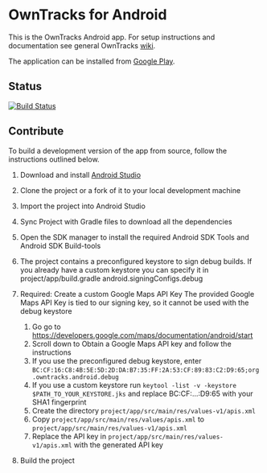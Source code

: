 OwnTracks for Android
=======

This is the OwnTracks Android app. 
For setup instructions and documentation see general OwnTracks [wiki](https://github.com/owntracks/owntracks/wiki/Android).

The application can be installed from [Google Play](https://play.google.com/store/apps/details?id=org.owntracks.android). 

## Status
[![Build Status](https://travis-ci.org/owntracks/android.svg?branch=Android-v2.0.0)](https://travis-ci.org/owntracks/android)

## Contribute 
To build a development version of the app from source, follow the instructions outlined below. 

1. Download and install [Android Studio](http://developer.android.com/sdk/index.html)
2. Clone the project or a fork of it to your local development machine
3. Import the project into Android Studio
4. Sync Project with Gradle files to download all the dependencies
5. Open the SDK manager to install the required Android SDK Tools and Android SDK Build-tools
6. The project contains a preconfigured keystore to sign debug builds. If you already have a custom keystore you can specify it in project/app/build.gradle android.signingConfigs.debug
8. Required: Create a custom Google Maps API Key
    The provided Google Maps API Key is tied to our signing key, so it cannot be used with the debug keystore
	1. Go go to https://developers.google.com/maps/documentation/android/start
	2. Scroll down to Obtain a Google Maps API key and follow the instructions
	3. If you use the preconfigured debug keystore, enter ```BC:CF:16:C8:4B:5E:5D:2D:DA:B7:35:FF:2A:53:CF:89:83:C2:D9:65;org.owntracks.android.debug```
	4. If you use a custom keystore run ```keytool -list -v -keystore $PATH_TO_YOUR_KEYSTORE.jks``` and replace BC:CF:...:D9:65 with your SHA1 fingerprint
	5. Create the directory ```project/app/src/main/res/values-v1/apis.xml```
	6. Copy ```project/app/src/main/res/values/apis.xml``` to ```project/app/src/main/res/values-v1/apis.xml```
	7. Replace the API key in ```project/app/src/main/res/values-v1/apis.xml``` with the generated API key

10. Build the project

